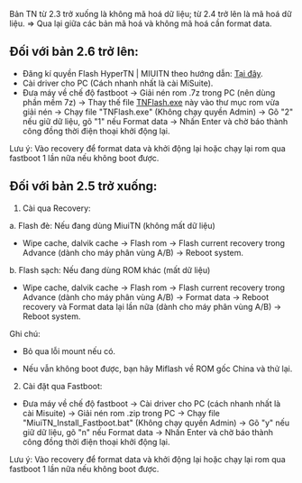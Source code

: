 Bản TN từ 2.3 trở xuống là không mã hoá dữ liệu; từ 2.4 trở lên là mã hoá dữ liệu.
=> Qua lại giữa các bản mã hoá và không mã hoá cần format data.

## Đối với bản 2.6 trở lên:
- Đăng kí quyền Flash HyperTN | MIUITN theo hướng dẫn: [Tại đây](https://github.com/thangnguyen2303/HyperTN/blob/main/Register/Register.md).
-  Cài driver cho PC (Cách nhanh nhất là cài MiSuite). 
- Đưa máy về chế độ fastboot -> Giải nén rom .7z trong PC (nên dùng phần mềm 7z) -> Thay thế file [TNFlash.exe](https://raw.githubusercontent.com/thangnguyen2303/HyperTN/refs/heads/main/Tools/TNFlash/TNFlash.exe) này vào thư mục rom vừa giải nén -> Chạy file "TNFlash.exe" (Không chạy quyền Admin) -> Gõ "2" nếu giữ dữ liệu, gõ "1" nếu Format data -> Nhấn Enter và chờ báo thành công đồng thời điện thoại khởi động lại.

Lưu ý: Vào recovery để format data và khởi động lại hoặc chạy lại rom qua fastboot 1 lần nữa nếu không boot được.

## Đối với bản 2.5 trở xuống:
1. Cài qua Recovery:

a. Flash đè: Nếu đang dùng MiuiTN  (không mất dữ liệu)

- Wipe cache, dalvik cache -> Flash rom -> Flash current recovery trong Advance  (dành cho máy phân vùng A/B) -> Reboot system.

b. Flash sạch: Nếu đang dùng ROM khác (mất dữ liệu)

- Wipe cache, dalvik cache -> Flash rom -> Flash current recovery trong Advance (dành cho máy phân vùng A/B) -> Format data -> Reboot recovery và Format data lại lần nữa (dành cho máy phân vùng A/B) -> Reboot system.

Ghi chú:

- Bỏ qua lỗi mount nếu có.

- Nếu vẫn không boot được, bạn hãy Miflash về ROM gốc China và thử lại.

2. Cài đặt qua Fastboot:

- Đưa máy về chế độ fastboot -> Cài driver cho PC 
(cách nhanh nhất là cài Misuite) -> Giải nén rom .zip trong PC -> Chạy file "MiuiTN_Install_Fastboot.bat" (Không chạy quyền Admin) -> Gõ "y" nếu giữ dữ liệu, gõ "n" nếu Format data -> Nhấn Enter và chờ báo thành công đồng thời điện thoại khởi động lại.

Lưu ý: Vào recovery để format data và khởi động lại hoặc chạy lại rom qua fastboot 1 lần nữa nếu không boot được.
